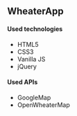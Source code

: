 <h2>WheaterApp</h2>

<h4>Used technologies</h4>
<ul>
  <li>HTML5</li>
  <li>CSS3</li>
  <li>Vanilla JS</li>
  <li>jQuery</li>
</ul>

<h4>Used APIs</h4>
<ul>
  <li>GoogleMap</li>
  <li>OpenWheaterMap</li>
</ul>
